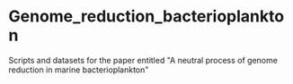 # Genome_reduction_bacterioplankton
 Scripts and datasets for the paper entitled "A neutral process of genome reduction in marine bacterioplankton"
